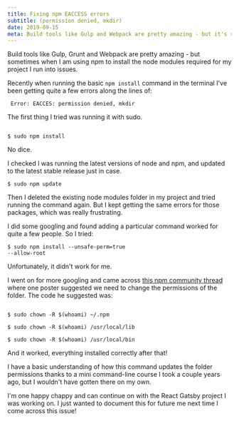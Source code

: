 ```yaml
---
title: Fixing npm EACCESS errors 
subtitle: (permission denied, mkdir)
date: 2019-09-15
meta: Build tools like Gulp and Webpack are pretty amazing - but it's really frustrating when you keep getting npm errors! Here's what worked for me.
---
```



Build tools like Gulp, Grunt and Webpack are pretty amazing - but sometimes when I am using npm to install the node modules required for my project I run into issues. 

Recently when running the basic <code>npm install</code> command in the terminal I've been getting quite a few errors along the lines of:

 <code class="block"> Error: EACCES: permission denied, mkdir </code>


The first thing I tried was running it with sudo. 

<code class="block">
$ sudo npm install
</code>

No dice.

I checked I was running the latest versions of node and npm, and updated to the latest stable release just in case. 

<code class="block">$ sudo npm update </code>

Then I deleted the existing node modules folder in my project and tried running the command again. But I kept getting the same errors for those packages, which was really frustrating. 


<!-- <code class="block">$ sudo npm install</code> -->

I did some googling and found adding a particular command worked for quite a few people. So I tried:

<code class="block">$ sudo npm install --unsafe-perm=true --allow-root</code>

Unfortunately, it didn't work for me. 

I went on for more googling and came across [this npm community thread](https://npm.community/t/global-installs-sudo-npm-i-g-fail-on-mac-after-6-5-upgrade-works-fine-after-6-4-1-downgrade/4082/27) where one poster suggested we need to change the permissions of the folder. The code he suggested was:

<code class="block">
$ sudo chown -R $(whoami) ~/.npm </code>

<code class="block">$ sudo chown -R $(whoami) /usr/local/lib </code>

<code class="block">$ sudo chown -R $(whoami) /usr/local/bin</code>
</code>

And it worked, everything installed correctly after that!

I have a basic understanding of how this command updates the folder permissions thanks to a mini command-line course I took a couple years ago, but I wouldn't have gotten there on my own. 

I'm one happy chappy and can continue on with the React Gatsby project I was working on. I just wanted to document this for future me next time I come across this issue!

